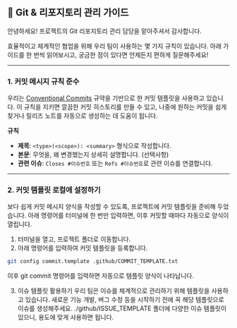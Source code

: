 ## 📝 Git & 리포지토리 관리 가이드

안녕하세요! 프로젝트의 Git 리포지토리 관리 담당을 맡아주셔서 감사합니다.

효율적이고 체계적인 협업을 위해 우리 팀이 사용하는 몇 가지 규칙이 있습니다. 아래 가이드를 한 번씩 읽어보시고, 궁금한 점이 있다면 언제든지 편하게 질문해주세요!

---

### 1. 커밋 메시지 규칙 준수

우리는 [Conventional Commits](https://www.conventionalcommits.org/ko/v1.0.0/) 규약을 기반으로 한 커밋 템플릿을 사용하고 있습니다. 이 규칙을 지키면 깔끔한 커밋 히스토리를 만들 수 있고, 나중에 원하는 커밋을 쉽게 찾거나 릴리즈 노트를 자동으로 생성하는 데 도움이 됩니다.

**규칙**

- **제목**: `<type>(<scope>): <summary>` 형식으로 작성합니다.
- **본문**: 무엇을, 왜 변경했는지 상세히 설명합니다. (선택사항)
- **관련 이슈**: `Closes #이슈번호` 또는 `Refs #이슈번호`로 관련 이슈를 연결합니다.

---

### 2. 커밋 템플릿 로컬에 설정하기

보다 쉽게 커밋 메시지 양식을 작성할 수 있도록, 프로젝트에 커밋 템플릿을 준비해 두었습니다. 아래 명령어를 터미널에 한 번만 입력하면, 이후 커밋할 때마다 자동으로 양식이 열립니다.

1.  터미널을 열고, 프로젝트 폴더로 이동합니다.
2.  아래 명령어를 입력하여 커밋 템플릿을 등록합니다.

```sh
git config commit.template .github/COMMIT_TEMPLATE.txt
```

이후 git commit 명령어를 입력하면 자동으로 템플릿 양식이 나타납니다.

3. 이슈 템플릿 활용하기
   우리 팀은 이슈를 체계적으로 관리하기 위해 템플릿을 사용하고 있습니다. 새로운 기능 개발, 버그 수정 등을 시작하기 전에 꼭 해당 템플릿으로 이슈를 생성해주세요.
   ./github/ISSUE_TEMPLATE 폴더에 다양한 이슈 템플릿이 있으니, 용도에 맞게 사용하면 됩니다.
